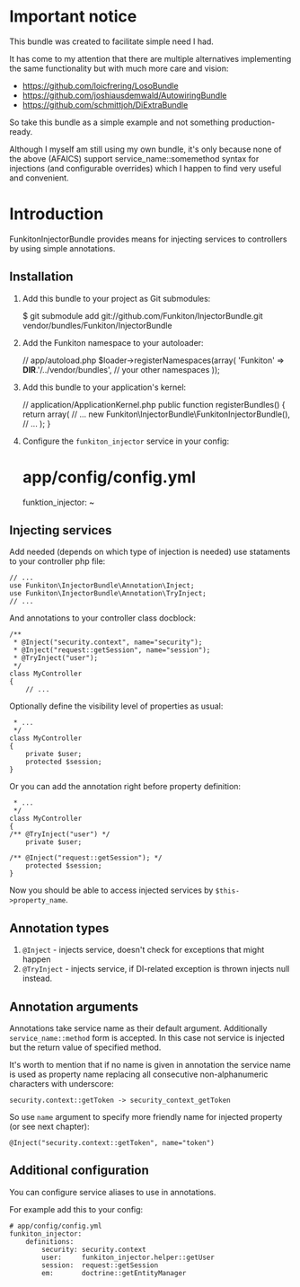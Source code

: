Important notice
================

This bundle was created to facilitate simple need I had.

It has come to my attention that there are multiple alternatives
implementing the same functionality but with much more care and vision:

* https://github.com/loicfrering/LosoBundle
* https://github.com/joshiausdemwald/AutowiringBundle
* https://github.com/schmittjoh/DiExtraBundle

So take this bundle as a simple example and not something production-ready.

Although I myself am still using my own bundle, it's only because none of the above
(AFAICS) support service_name::somemethod syntax for injections (and configurable overrides)
which I happen to find very useful and convenient.


Introduction
============

FunkitonInjectorBundle provides means for injecting services to controllers by using simple annotations.

Installation
------------

  1. Add this bundle to your project as Git submodules:

        $ git submodule add git://github.com/Funkiton/InjectorBundle.git vendor/bundles/Funkiton/InjectorBundle

  2. Add the Funkiton namespace to your autoloader:

        // app/autoload.php
        $loader->registerNamespaces(array(
            'Funkiton' => __DIR__.'/../vendor/bundles',
            // your other namespaces
        ));

  3. Add this bundle to your application's kernel:

        // application/ApplicationKernel.php
        public function registerBundles()
        {
            return array(
                // ...
                new Funkiton\InjectorBundle\FunkitonInjectorBundle(),
                // ...
            );
        }

  4. Configure the `funkiton_injector` service in your config:

        # app/config/config.yml
        funktion_injector: ~


Injecting services
------------------------

Add needed (depends on which type of injection is needed) use stataments to your controller php file:

    // ...
    use Funkiton\InjectorBundle\Annotation\Inject;
    use Funkiton\InjectorBundle\Annotation\TryInject;
    // ...

And annotations to your controller class docblock:

    /**
     * @Inject("security.context", name="security");
     * @Inject("request::getSession", name="session");
     * @TryInject("user");
     */
    class MyController
    {
        // ...

Optionally define the visibility level of properties as usual:

     * ...
     */
    class MyController 
    {
        private $user;
        protected $session;
    }

Or you can add the annotation right before property definition:

     * ...
     */
    class MyController 
    {
	/** @TryInject("user") */
        private $user;

	/** @Inject("request::getSession"); */
        protected $session;
    }

Now you should be able to access injected services by ```$this->property_name```.


Annotation types
----------------

  1. ```@Inject``` - injects service, doesn't check for exceptions that might happen
  2. ```@TryInject``` - injects service, if DI-related exception is thrown injects null instead.


Annotation arguments
--------------------
Annotations take service name as their default argument. Additionally ```service_name::method```
form is accepted. In this case not service is injected but the return value of specified method.

It's worth to mention that if no name is given in annotation the service name is used as property
name replacing all consecutive non-alphanumeric characters with underscore:

    security.context::getToken -> security_context_getToken

So use ```name``` argument to specify more friendly name for injected property (or see next chapter):

    @Inject("security.context::getToken", name="token")


Additional configuration
------------------------

You can configure service aliases to use in annotations.

For example add this to your config:

    # app/config/config.yml
    funkiton_injector:
        definitions:
            security: security.context
            user:     funkiton_injector.helper::getUser
            session:  request::getSession
            em:       doctrine::getEntityManager
